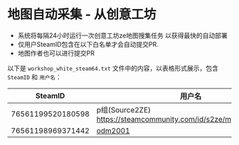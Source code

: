 
# 地图自动采集 - 从创意工坊
- 系统将每隔24小时运行一次创意工坊ze地图搜集任务 以获得最快的自动部署
- 仅用户SteamID包含在以下白名单才会自动提交PR.
- 地图作者也可以进行提交PR

以下是 `workshop_white_steam64.txt` 文件中的内容，以表格形式展示，包含 `SteamID` 和 `用户名`：

| SteamID           | 用户名       |
|-------------------|--------------|
| 76561199520180598 | p组(Source2ZE)  https://steamcommunity.com/id/s2ze/myworkshopfiles/    |
| 76561198969371442 | [odm2001 ](https://steamcommunity.com/id/odm2001)     |

